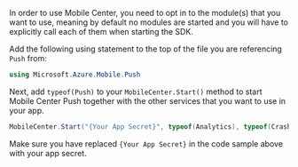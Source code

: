 In order to use Mobile Center, you need to opt in to the module(s) that you want to use, meaning by default no modules are started and you will have to explicitly call each of them when starting the SDK.

Add the following using statement to the top of the file you are referencing `Push` from: 

```csharp
using Microsoft.Azure.Mobile.Push
```

Next, add `typeof(Push)` to your `MobileCenter.Start()` method to start Mobile Center Push together with the other services that you want to use in your app.

```csharp
MobileCenter.Start("{Your App Secret}", typeof(Analytics), typeof(Crashes), typeof(Push));
```

Make sure you have replaced `{Your App Secret}` in the code sample above with your app secret.
